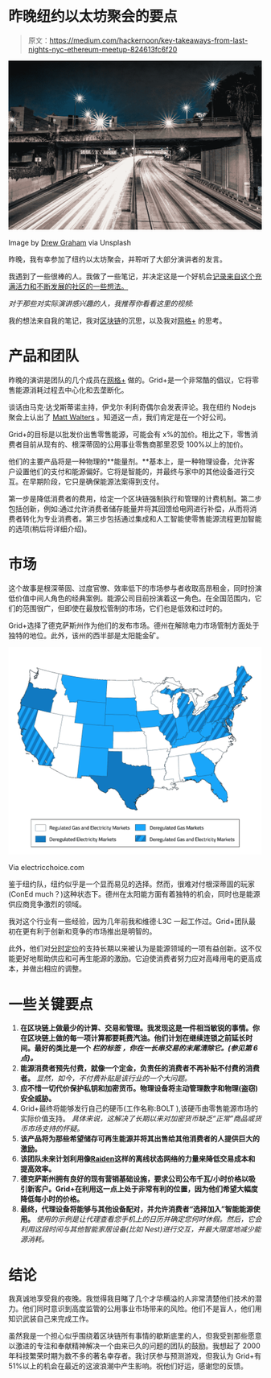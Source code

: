 # 昨晚纽约以太坊聚会的要点

> 原文：<https://medium.com/hackernoon/key-takeaways-from-last-nights-nyc-ethereum-meetup-824613fc6f20>

![](img/11144e0f935e85c2c0f2dc9c6120e93b.png)

Image by [Drew Graham](https://unsplash.com/@dizzyd718) via Unsplash

昨晚，我有幸参加了纽约以太坊聚会，并聆听了大部分演讲者的发言。

我遇到了一些很棒的人。我做了一些笔记，并决定这是一个好机会[记录来自这个充满活力和不断发展的社区的一些想法。](https://hackernoon.com/tagged/document)

*对于那些对实际演讲感兴趣的人，我推荐你看看这里的视频:*

我的想法来自我的笔记，我对[区块链](https://hackernoon.com/tagged/blockchain)的沉思，以及我对[网格+](https://gridplus.io/#) 的思考。

# 产品和团队

昨晚的演讲是团队的几个成员在[网格+](https://gridplus.io/) 做的。Grid+是一个非常酷的倡议，它将零售能源消耗过程去中心化和去垄断化。

谈话由马克·达戈斯蒂诺主持，伊戈尔·利利奇偶尔会发表评论。我在纽约 Nodejs 聚会上认出了 [Matt Walters](https://medium.com/u/79e3e76c6223?source=post_page-----824613fc6f20--------------------------------) 。知道这一点，我们肯定是在一个好公司。

Grid+的目标是以批发价出售零售能源，可能会有 x%的加价。相比之下，零售消费者目前从现有的、根深蒂固的公用事业零售商那里忍受 100%以上的加价。

他们的主要产品将是一种物理的**能量剂。**基本上，是一种物理设备，允许客户设置他们的支付和能源偏好。它将是智能的，并最终与家中的其他设备进行交互。在早期阶段，它只是确保能源法案得到支付。

第一步是降低消费者的费用，给定一个区块链强制执行和管理的计费机制。第二步包括创新，例如:通过允许消费者储存能量并将其回馈给电网进行补偿，从而将消费者转化为专业消费者。第三步包括通过集成和人工智能使零售能源流程更加智能的选项(稍后将详细介绍)。

# 市场

这个故事是根深蒂固、过度官僚、效率低下的市场参与者收取高昂租金，同时扮演低价值中间人角色的经典案例。能源公司目前扮演着这一角色。在全国范围内，它们的范围很广，但即使在最放松管制的市场，它们也是低效和过时的。

Grid+选择了德克萨斯州作为他们的发布市场。德州在解除电力市场管制方面处于独特的地位。此外，该州的西半部是太阳能金矿。

![](img/db4250f4c2f6062f4952eaca7504ec8c.png)

Via electricchoice.com

鉴于纽约队，纽约似乎是一个显而易见的选择。然而，很难对付根深蒂固的玩家(ConEd much？)这种状态下。德州在太阳能方面有着独特的机会，同时也是能源供应商竞争激烈的领域。

我对这个行业有一些经验，因为几年前我和维德·L3C 一起工作过。Grid+团队最初在更有利于创新和竞争的市场推出是明智的。

此外，他们对[分时定价](http://www.energy-exchange.net/time-of-use-pricing/)的支持长期以来被认为是能源领域的一项有益创新。这不仅能更好地帮助供应和可再生能源的激励。它迫使消费者努力应对高峰用电的更高成本，并做出相应的调整。

# 一些关键要点

1.  **在区块链上做最少的计算、交易和管理。我发现这是一件相当敏锐的事情。你在区块链上做的每一项计算都要耗费汽油。他们计划在继续连锁之前延长时间。最好的类比是一个 ***栏的标签*** *，你在一长串交易的末尾清除它。(参见第 6 点)。***
2.  **能源消费者预先付费，就像一个定金，负责任的消费者不再补贴不付费的消费者。** *显然，如今，不付费补贴是该行业的一个大问题。*
3.  **应不惜一切代价保护私钥和加密货币。物理设备将主动管理数字和物理(盗窃)安全威胁。**
4.  Grid+最终将能够发行自己的硬币(工作名称:BOLT ),该硬币由零售能源市场的实际价值支持。 *具体来说，这解决了长期以来对加密货币缺乏“正常”商品或货币市场支持的怀疑。*
5.  **该产品将为那些希望储存可再生能源并将其出售给其他消费者的人提供巨大的激励。**
6.  **该团队未来计划利用像**[**Raiden**](http://raiden.network/)**这样的离线状态网络的力量来降低交易成本和提高效率。**
7.  **德克萨斯州拥有良好的现有营销基础设施，要求公司公布千瓦/小时价格以吸引新客户。Grid+在利用这一点上处于非常有利的位置，因为他们希望大幅度降低每小时的价格。**
8.  **最终，代理设备将能够与其他设备配对，并允许消费者“选择加入”智能能源使用。** *使用的示例是让代理查看您手机上的日历并确定您何时休假。然后，它会利用这段时间与其他智能家居设备(比如 Nest)进行交互，并最大限度地减少能源消耗。*

# 结论

我真诚地享受我的夜晚。我觉得我目睹了几个才华横溢的人非常清楚他们技术的潜力。他们同时意识到高度监管的公用事业市场带来的风险。他们不是盲人，他们用知识武装自己来完成工作。

虽然我是一个担心似乎围绕着区块链所有事情的歇斯底里的人，但我受到那些愿意以激进的专注和奉献精神解决一个由来已久的问题的团队的鼓励。我想起了 2000 年科技繁荣时期为数不多的著名幸存者。我讨厌参与预测游戏，但我认为 Grid+有 51%以上的机会在最近的这波浪潮中产生影响。祝他们好运，感谢您的反馈。